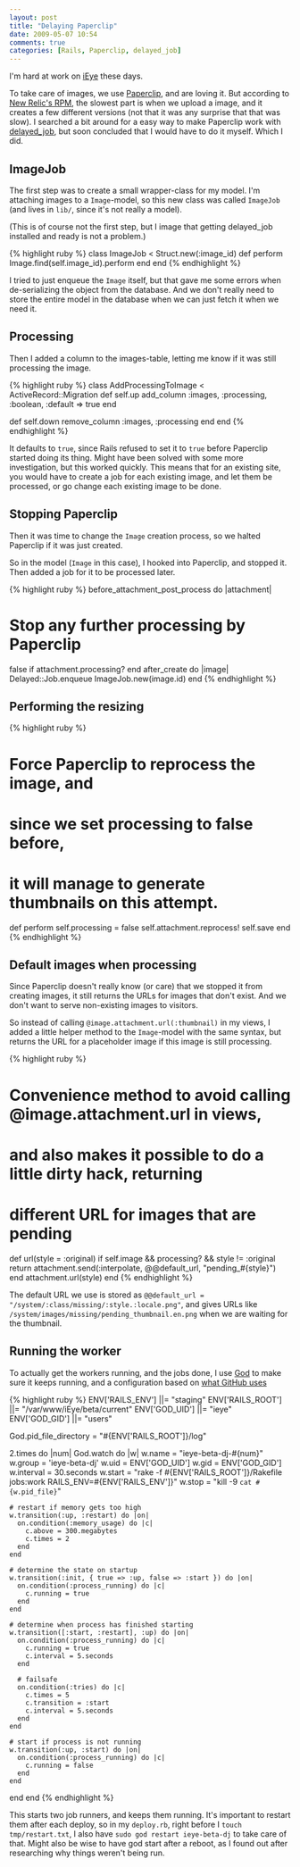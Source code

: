 ```yaml
---
layout: post
title: "Delaying Paperclip"
date: 2009-05-07 10:54
comments: true
categories: [Rails, Paperclip, delayed_job]
---
```


I'm hard at work on [iEye](https://ieye.org) these days.

To take care of images, we use [Paperclip](http://thoughtbot.com/projects/paperclip/), and are loving it. But according to [New Relic's RPM](http://www.newrelic.com/), the slowest part is when we upload a image, and it creates a few different versions (not that it was any surprise that that was slow). I searched a bit around for a easy way to make Paperclip work with [delayed\_job](http://tobi.github.com/delayed_job), but soon concluded that I would have to do it myself. Which I did.

## ImageJob

The first step was to create a small wrapper-class for my model. I'm attaching images to a `Image`-model, so this new class was called `ImageJob` (and lives in `lib/`, since it's not really a model).

(This is of course not the first step, but I image that getting delayed\_job installed and ready is not a problem.)

{% highlight ruby %}
class ImageJob < Struct.new(:image_id)
  def perform
    Image.find(self.image_id).perform
  end
end
{% endhighlight %}

I tried to just enqueue the `Image` itself, but that gave me some errors when de-serializing the object from the database. And we don't really need to store the entire model in the database when we can just fetch it when we need it.

## Processing

Then I added a column to the images-table, letting me know if it was still processing the image.

{% highlight ruby %}
class AddProcessingToImage < ActiveRecord::Migration
  def self.up
    add_column :images, :processing, :boolean, :default => true
  end

  def self.down
    remove_column :images, :processing
  end
end
{% endhighlight %}

It defaults to `true`, since Rails refused to set it to `true` before Paperclip started doing its thing. Might have been solved with some more investigation, but this worked quickly. This means that for an existing site, you would have to create a job for each existing image, and let them be processed, or go change each existing image to be done.

## Stopping Paperclip

Then it was time to change the `Image` creation process, so we halted Paperclip if it was just created.

So in the model (`Image` in this case), I hooked into Paperclip, and stopped it. Then added a job for it to be processed later.

{% highlight ruby %}
before_attachment_post_process do |attachment|
  # Stop any further processing by Paperclip
  false if attachment.processing?
end
after_create do |image|
  Delayed::Job.enqueue ImageJob.new(image.id)
end
{% endhighlight %}

## Performing the resizing

{% highlight ruby %}
# Force Paperclip to reprocess the image, and
# since we set processing to false before,
# it will manage to generate thumbnails on this attempt.
def perform
  self.processing = false
  self.attachment.reprocess!
  self.save
end
{% endhighlight %}

## Default images when processing

Since Paperclip doesn't really know (or care) that we stopped it from creating images, it still returns the URLs for images that don't exist. And we don't want to serve non-existing images to visitors.

So instead of calling `@image.attachment.url(:thumbnail)` in my views, I added a little helper method to the `Image`-model with the same syntax, but returns the URL for a placeholder image if this image is still processing.

{% highlight ruby %}
# Convenience method to avoid calling @image.attachment.url in views,
# and also makes it possible to do a little dirty hack, returning
# different URL for images that are pending
def url(style = :original)
  if self.image && processing? && style != :original
    return attachment.send(:interpolate, @@default_url, "pending_#{style}")
  end
  attachment.url(style)
end
{% endhighlight %}

The default URL we use is stored as `@@default_url = "/system/:class/missing/:style.:locale.png"`, and gives URLs like `/system/images/missing/pending_thumbnail.en.png` when we are waiting for the thumbnail.

## Running the worker

To actually get the workers running, and the jobs done, I use [God](http://github.com/mojombo/god) to make sure it keeps running, and a configuration based on [what GitHub uses](http://github.com/blog/229-dj-god)

{% highlight ruby %}
ENV['RAILS_ENV']  ||= "staging"
ENV['RAILS_ROOT'] ||= "/var/www/iEye/beta/current"
ENV['GOD_UID']    ||= "ieye"
ENV['GOD_GID']    ||= "users"

God.pid_file_directory = "#{ENV['RAILS_ROOT']}/log"

2.times do |num|
  God.watch do |w|
    w.name     = "ieye-beta-dj-#{num}"
    w.group    = 'ieye-beta-dj'
    w.uid      = ENV['GOD_UID']
    w.gid      = ENV['GOD_GID']
    w.interval = 30.seconds
    w.start    = "rake -f #{ENV['RAILS_ROOT']}/Rakefile jobs:work RAILS_ENV=#{ENV['RAILS_ENV']}"
    w.stop     = "kill -9 `cat #{w.pid_file}`"

    # restart if memory gets too high
    w.transition(:up, :restart) do |on|
      on.condition(:memory_usage) do |c|
        c.above = 300.megabytes
        c.times = 2
      end
    end

    # determine the state on startup
    w.transition(:init, { true => :up, false => :start }) do |on|
      on.condition(:process_running) do |c|
        c.running = true
      end
    end

    # determine when process has finished starting
    w.transition([:start, :restart], :up) do |on|
      on.condition(:process_running) do |c|
        c.running = true
        c.interval = 5.seconds
      end

      # failsafe
      on.condition(:tries) do |c|
        c.times = 5
        c.transition = :start
        c.interval = 5.seconds
      end
    end

    # start if process is not running
    w.transition(:up, :start) do |on|
      on.condition(:process_running) do |c|
        c.running = false
      end
    end
  end
end
{% endhighlight %}

This starts two job runners, and keeps them running. It's important to restart them after each deploy, so in my `deploy.rb`, right before I `touch tmp/restart.txt`, I also have `sudo god restart ieye-beta-dj` to take care of that. Might also be wise to have god start after a reboot, as I found out after researching why things weren't being run.